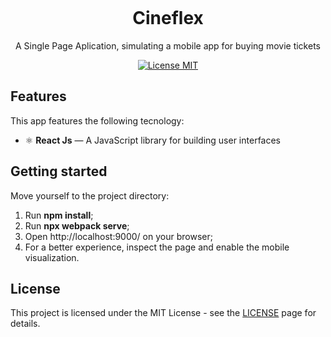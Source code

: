 <h1 align="center">
<br>  
<br>
<br>
Cineflex
</h1>

<p align="center">A Single Page Aplication, simulating a mobile app for buying movie tickets</p>

<p align="center">
  <a href="https://opensource.org/licenses/MIT">
    <img src="https://img.shields.io/badge/License-MIT-blue.svg" alt="License MIT">
  </a>
</p>

## Features
[//]: # (Add the features of your project here:)
This app features the following tecnology:

- ⚛️ **React Js** — A JavaScript library for building user interfaces

## Getting started

Move yourself to the project directory:

  1. Run <strong>npm install</strong>;
  2.  Run <strong>npx webpack serve</strong>;
  3. Open http://localhost:9000/ on your browser;
  4. For a better experience, inspect the page and enable the mobile visualization.


## License

This project is licensed under the MIT License - see the [LICENSE](https://opensource.org/licenses/MIT) page for details.
